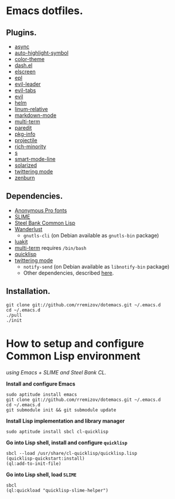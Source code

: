 Emacs dotfiles.
===============

Plugins.
--------

*	[async][async]
*	[auto-highlight-symbol][auto-highlight-symbol]
*	[color-theme][color-theme]
*	[dash.el][dash.el]
*	[elscreen][elscreen]
*	[epl][epl]
*	[evil-leader][evil-leader]
*	[evil-tabs][evil-tabs]
*	[evil][evil]
*	[helm][helm]
*	[linum-relative][linum-relative]
*	[markdown-mode][markdown-mode]
*	[multi-term][multi-term]
*	[paredit][paredit]
*	[pkg-info][pkg-info]
*	[projectile][projectile]
*	[rich-minority][rich-minority]
*	[s][s]
*	[smart-mode-line][smart-mode-line]
*	[solarized][solarized]
*	[twittering mode][twittering-mode]
*	[zenburn][zenburn]


Dependencies.
-------------

*	[Anonymous Pro fonts][anonymous-pro]
*	[SLIME][slime]
*	[Steel Bank Common Lisp][sbcl]
*	[Wanderlust][wanderlust]
	*	`gnutls-cli` (on Debian available as `gnutls-bin` package)
*	[luakit][luakit]
*	[multi-term][multi-term] requires `/bin/bash`
*	[quicklisp][quicklisp]
*	[twittering mode][twittering-mode]
	*	`notify-send` (on Debian available as `libnotify-bin` package)
	*	Other dependencies, described [here][twittering-mode].


Installation.
-------------

	git clone git://github.com/rremizov/dotemacs.git ~/.emacs.d
	cd ~/.emacs.d
	./pull
	./init


How to setup and configure Common Lisp environment
===========================================
_using Emacs + SLIME and Steel Bank CL._

__Install and configure Emacs__

	sudo aptitude install emacs
	git clone git://github.com/rremizov/dotemacs.git ~/.emacs.d
	cd ~/.emacs.d
	git submodule init && git submodule update

__Install Lisp implementation and library manager__

	sudo aptitude install sbcl cl-quicklisp

__Go into Lisp shell, install and configure `quicklisp`__

	sbcl --load /usr/share/cl-quicklisp/quicklisp.lisp
	(quicklisp-quickstart:install)
	(ql:add-to-init-file)

__Go into Lisp shell, load `SLIME`__

	sbcl
	(ql:quickload "quicklisp-slime-helper")


[anonymous-pro]: http://www.marksimonson.com/fonts/view/anonymous-pro
[async]: https://github.com/jwiegley/emacs-async.git
[auto-highlight-symbol]: https://github.com/gennad/auto-highlight-symbol.git
[color-theme]: http://www.nongnu.org/color-theme/
[dash.el]: https://github.com/magnars/dash.el.git
[elscreen]: https://github.com/knu/elscreen.git
[epl]: https://github.com/cask/epl.git
[evil-leader]: https://github.com/cofi/evil-leader.git
[evil-tabs]: https://github.com/krisajenkins/evil-tabs.git
[evil]: https://gitorious.org/evil/evil/
[helm]: https://github.com/emacs-helm/helm.git
[linum-relative]: https://github.com/coldnew/linum-relative
[luakit]: https://github.com/mason-larobina/luakit/
[markdown-mode]: http://www.emacswiki.org/emacs/MarkdownMode
[multi-term]: http://www.emacswiki.org/emacs/MultiTerm
[paredit]: http://mumble.net/~campbell/emacs/paredit.el
[pkg-info]: https://github.com/lunaryorn/pkg-info.el.git
[projectile]: https://github.com/bbatsov/projectile.git
[quicklisp]: http://www.quicklisp.org/
[rich-minority]: https://github.com/Bruce-Connor/rich-minority.git
[s]: https://github.com/magnars/s.el.git
[sbcl]: http://www.sbcl.org/
[slime]: http://common-lisp.net/project/slime/
[smart-mode-line]: https://github.com/Bruce-Connor/smart-mode-line.git
[solarized]: https://github.com/sellout/emacs-color-theme-solarized
[twittering-mode]: https://github.com/hayamiz/twittering-mode/
[wanderlust]: https://github.com/wanderlust/wanderlust
[zenburn]: https://github.com/bbatsov/zenburn-emacs.git

